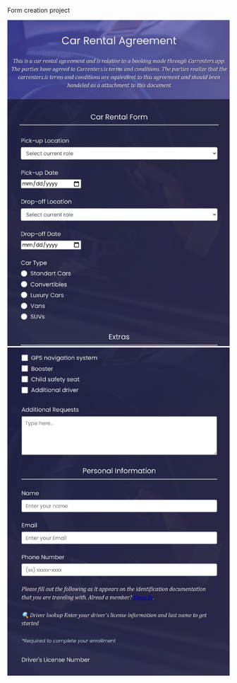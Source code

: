 Form creation project

<div justify-content="space-between">
    <img src="overview_01.jpg" />
    <img src="overview_02.jpg" />
</div>